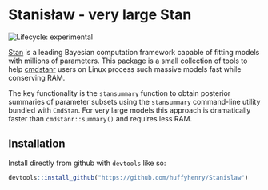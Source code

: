 # Stanisław - very large Stan

![Lifecycle: experimental](https://img.shields.io/badge/lifecycle-experimental-orange.svg)

[Stan](https://mc-stan.org/) is a leading Bayesian computation framework
capable of fitting models with millions of parameters. This package
is a small collection of tools to help
[cmdstanr](https://mc-stan.org/cmdstanr/) users on Linux process such massive
models fast while conserving RAM.

The key functionality is the `stansummary` function to obtain posterior
summaries of parameter subsets using the `stansummary` command-line utility
bundled with `CmdStan`. For very large models this approach is dramatically
faster than `cmdstanr::summary()` and requires less RAM.

## Installation

Install directly from github with `devtools` like so:

```r
devtools::install_github("https://github.com/huffyhenry/Stanislaw")
```
